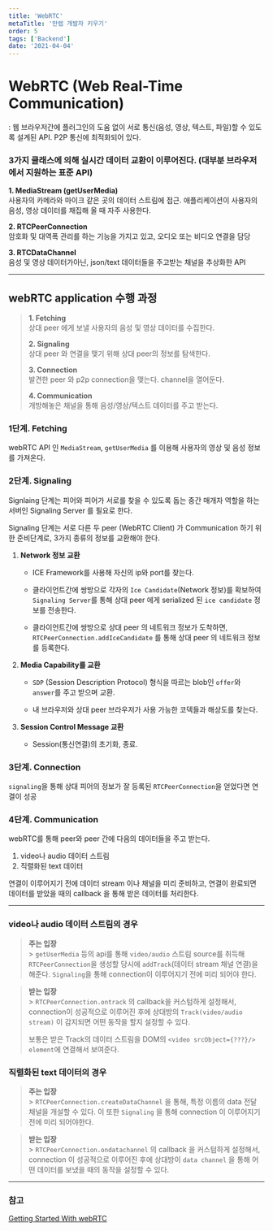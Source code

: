 ```yaml
---
title: 'WebRTC'
metaTitle: '만렙 개발자 키우기'
order: 5
tags: ['Backend']
date: '2021-04-04'
---
```


# WebRTC (Web Real-Time Communication)

: 웹 브라우저간에 플러그인의 도움 없이 서로 통신(음성, 영상, 텍스트, 파일)할 수 있도록 설계된 API. P2P 통신에 최적화되어 있다.

### 3가지 클래스에 의해 실시간 데이터 교환이 이루어진다. (대부분 브라우저에서 지원하는 표준 API)

**1. MediaStream (getUserMedia)** <br/>
사용자의 카메라와 마이크 같은 곳의 데이터 스트림에 접근. 애플리케이션이 사용자의 음성, 영상 데이터를 채집해 올 때 자주 사용한다.

**2. RTCPeerConnection** <br/>
암호화 및 대역폭 관리를 하는 기능을 가지고 있고, 오디오 또는 비디오 연결을 담당

**3. RTCDataChannel** <br/>
음성 및 영상 데이터가아닌, json/text 데이터들을 주고받는 채널을 추상화한 API

<hr/>

## webRTC application 수행 과정

> **1. Fetching** <br/>
> 상대 peer 에게 보낼 사용자의 음성 및 영상 데이터를 수집한다.
>
> **2. Signaling** <br/>
> 상대 peer 와 연결을 맺기 위해 상대 peer의 정보를 탐색한다.
>
> **3. Connection** <br/>
> 발견한 peer 와 p2p connection을 맺는다. channel을 열어둔다.
>
> **4. Communication** <br/>
> 개방해놓은 채널을 통해 음성/영상/텍스트 데이터를 주고 받는다.

### 1단계. Fetching

webRTC API 인 `MediaStream`, `getUserMedia` 를 이용해 사용자의 영상 및 음성 정보를 가져온다.

### 2단계. Signaling

Signlaing 단계는 피어와 피어가 서로를 찾을 수 있도록 돕는 중간 매개자 역할을 하는 서버인 Signaling Server 를 필요로 한다.

Signaling 단계는 서로 다른 두 peer (WebRTC Client) 가 Communication 하기 위한 준비단계로, 3가지 종류의 정보를 교환해야 한다.

1. **Network 정보 교환**

   - ICE Framework를 사용해 자신의 ip와 port를 찾는다. <br/>

   - 클라이언트간에 쌍방으로 각자의 `Ice Candidate`(Network 정보)를 확보하여 `Signaling Server`를 통해 상대 peer 에게 serialized 된 `ice candidate` 정보를 전송한다. <br/>

   - 클라이언트간에 쌍방으로 상대 peer 의 네트워크 정보가 도착하면, `RTCPeerConnection.addIceCandidate` 를 통해 상대 peer 의 네트워크 정보를 등록한다.

2. **Media Capability를 교환**

   - `SDP` (Session Description Protocol) 형식을 따르는 blob인 `offer`와 `answer`를 주고 받으며 교환. <br/>

   - 내 브라우저와 상대 peer 브라우저가 사용 가능한 코덱들과 해상도를 찾는다.

3. **Session Control Message 교환**

   - Session(통신연결)의 초기화, 종료.

### 3단계. Connection

`signaling`을 통해 상대 피어의 정보가 잘 등록된 `RTCPeerConnection`을 얻었다면 연결이 성공

### 4단계. Communication

webRTC를 통해 peer와 peer 간에 다음의 데이터들을 주고 받는다.

1. video나 audio 데이터 스트림
2. 직렬화된 text 데이터

연결이 이루어지기 전에 데이터 stream 이나 채널을 미리 준비하고, 연결이 완료되면 데이터를 받았을 때의 callback 을 통해 받은 데이터를 처리한다.

<hr/>

### video나 audio 데이터 스트림의 경우

> **주는 입장** <br/> > `getUserMedia` 등의 api를 통해 `video/audio` 스트림 source를 취득해 `RTCPeerConnection`을 생성할 당시에 `addTrack`(데이터 stream 채널 연결)을 해준다. `Signaling`을 통해 connection이 이루어지기 전에 미리 되어야 한다.

> **받는 입장** <br/> > `RTCPeerConnection.ontrack` 의 callback을 커스텀하게 설정해서, connection이 성공적으로 이루어진 후에 상대방의 `Track(video/audio stream)` 이 감지되면 어떤 동작을 할지 설정할 수 있다.
>
> 보통은 받은 Track의 데이터 스트림을 DOM의 `<video srcObject={???}/> element`에 연결해서 보여준다.

### 직렬화된 text 데이터의 경우

> **주는 입장** <br/> > `RTCPeerConnection.createDataChannel` 을 통해, 특정 이름의 data 전달 채널을 개설할 수 있다. 이 또한 `Signaling` 을 통해 connection 이 이루어지기 전에 미리 되어야한다.

> **받는 입장** <br/> > `RTCPeerConnection.ondatachannel` 의 callback 을 커스텀하게 설정해서, connection 이 성공적으로 이루어진 후에 상대방이 `data channel` 을 통해 어떤 데이터를 보냈을 때의 동작을 설정할 수 있다.

<hr/>

### 참고

[Getting Started With webRTC](https://www.html5rocks.com/ko/tutorials/webrtc/basics/)
